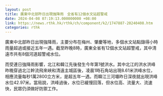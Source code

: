 ```yaml
---
layout: post
title: 廣東中北部昨日出現強降雨　全省有12個水文站超警戒
date: 2024-04-08 07:19:13.000000000 +08:00
link: https://news.rthk.hk/rthk/ch/component/k2/1747887-20240408.htm
categories: rthk
---
```


廣東中北部昨日出現強降雨，主要分布在梅州、肇慶等地，多個水文站點錄得小時雨量超過或接近五年一遇。截至昨晚8時，廣東全省有12個水文站超警戒，其中清遠市共有8個河道超警戒水位。

而受連日強降雨影響，北江和韓江先後發生今年第1號洪水。其中北江的洪水洪峰昨晚穿過北江幹流飛來峽和清遠主城區後，凌晨1時石角站出現8.61米洪峰水位，相應流量每秒1萬2800立方米，是超五年一遇。而韓江三河壩昨日深夜就出現洪峰水位42.97米。當局說，洪峰過後，水位已緩慢回落，但水位高、流量大、流速快，民眾仍須做好防禦工作。

